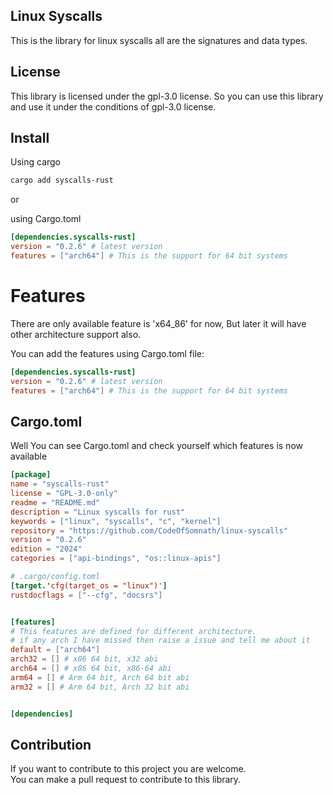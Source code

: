 ## Linux Syscalls 
This is the library for linux syscalls all are the signatures and data types.

## License
This library is licensed under the gpl-3.0 license. So you can use this library
and use it under the conditions of gpl-3.0 license.

## Install

Using cargo 

```bash
cargo add syscalls-rust
```
or<br>

using Cargo.toml

```toml
[dependencies.syscalls-rust]
version = "0.2.6" # latest version
features = ["arch64"] # This is the support for 64 bit systems
```

# Features

There are only available feature is 'x64_86' for now, But later it will have other architecture support
also.

You can add the features using Cargo.toml file:

```toml
[dependencies.syscalls-rust]
version = "0.2.6" # latest version
features = ["arch64"] # This is the support for 64 bit systems
```


## Cargo.toml

Well You can see Cargo.toml and check yourself which features is now available

<!-- update this every time cargo.toml update -->

```toml
[package]
name = "syscalls-rust"
license = "GPL-3.0-only"
readme = "README.md"
description = "Linux syscalls for rust"
keywords = ["linux", "syscalls", "c", "kernel"]
repository = "https://github.com/CodeOfSomnath/linux-syscalls"
version = "0.2.6"
edition = "2024"
categories = ["api-bindings", "os::linux-apis"]

# .cargo/config.toml
[target.'cfg(target_os = "linux")']
rustdocflags = ["--cfg", "docsrs"]


[features]
# This features are defined for different architecture.
# if any arch I have missed then raise a issue and tell me about it
default = ["arch64"]
arch32 = [] # x86 64 bit, x32 abi
arch64 = [] # x86 64 bit, x86-64 abi
arm64 = [] # Arm 64 bit, Arch 64 bit abi
arm32 = [] # Arm 64 bit, Arch 32 bit abi


[dependencies]

```


## Contribution

If you want to contribute to this project you are welcome.<br>
You can make a pull request to contribute to this library.

